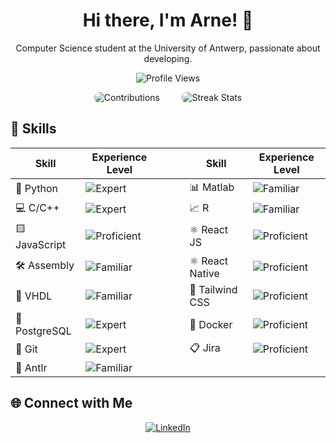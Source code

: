 <h1 align="center">Hi there, I'm Arne! 👋</h1>
<p align="center">Computer Science student at the University of Antwerp, passionate about developing.</p>

<p align="center">
  <img src="https://komarev.com/ghpvc/?username=arnedepeuter&label=Profile%20views&color=0e75b6&style=flat" alt="Profile Views" />
</p>

<!-- Contributions and Streak Stats -->
<p align="center">
  <img alt="Contributions" src="https://github.pumbas.net/api/contributions/ArneDePeuter?colour=fb8c00&bgColour=151515&dotColour=D04E4E" style="border-radius: 8px;"/>
  &nbsp; &nbsp; &nbsp; &nbsp;
  <img alt="Streak Stats" src="https://github-readme-streak-stats.herokuapp.com/?user=arnedepeuter&theme=dark&hide_border=true" style="border-radius: 8px;"/>
</p>

## 🚀 Skills

<p align="center">
  <table align="center">
    <thead>
      <tr>
        <th>Skill</th>
        <th>Experience Level</th>
        <th style="padding-left: 50px;">Skill</th>
        <th>Experience Level</th>
      </tr>
    </thead>
    <tbody>
      <tr>
        <td>🐍 Python</td>
        <td><img src="https://img.shields.io/badge/Expert-brightgreen" alt="Expert" /></td>
        <td style="padding-left: 50px;">📊 Matlab</td>
        <td><img src="https://img.shields.io/badge/Familiar-lightgrey" alt="Familiar" /></td>
      </tr>
      <tr>
        <td>💻 C/C++</td>
        <td><img src="https://img.shields.io/badge/Expert-brightgreen" alt="Expert" /></td>
        <td style="padding-left: 50px;">📈 R</td>
        <td><img src="https://img.shields.io/badge/Familiar-lightgrey" alt="Familiar" /></td>
      </tr>
      <tr>
        <td>🟨 JavaScript</td>
        <td><img src="https://img.shields.io/badge/Proficient-yellow" alt="Proficient" /></td>
        <td style="padding-left: 50px;">⚛️ React JS</td>
        <td><img src="https://img.shields.io/badge/Proficient-yellow" alt="Proficient" /></td>
      </tr>
      <tr>
        <td>🛠️ Assembly</td>
        <td><img src="https://img.shields.io/badge/Familiar-lightgrey" alt="Familiar" /></td>
        <td style="padding-left: 50px;">⚛️ React Native</td>
        <td><img src="https://img.shields.io/badge/Proficient-yellow" alt="Proficient" /></td>
      </tr>
      <tr>
        <td>🔧 VHDL</td>
        <td><img src="https://img.shields.io/badge/Familiar-lightgrey" alt="Familiar" /></td>
        <td style="padding-left: 50px;">🎨 Tailwind CSS</td>
        <td><img src="https://img.shields.io/badge/Proficient-yellow" alt="Proficient" /></td>
      </tr>
      <tr>
        <td>🐘 PostgreSQL</td>
        <td><img src="https://img.shields.io/badge/Expert-brightgreen" alt="Expert" /></td>
        <td style="padding-left: 50px;">🐳 Docker</td>
        <td><img src="https://img.shields.io/badge/Proficient-yellow" alt="Proficient" /></td>
      </tr>
      <tr>
        <td>🌱 Git</td>
        <td><img src="https://img.shields.io/badge/Expert-brightgreen" alt="Expert" /></td>
        <td style="padding-left: 50px;">📋 Jira</td>
        <td><img src="https://img.shields.io/badge/Proficient-yellow" alt="Proficient" /></td>
      </tr>
      <tr>
        <td>📜 Antlr</td>
        <td><img src="https://img.shields.io/badge/Familiar-lightgrey" alt="Familiar" /></td>
        <td style="padding-left: 50px;"></td>
        <td></td>
      </tr>
    </tbody>
  </table>
</p>

## 🌐 Connect with Me

<p align="center">
  <a href="https://www.linkedin.com/in/arne-de-peuter-4055a6267/" target="_blank">
    <img src="https://img.shields.io/badge/LinkedIn-blue?style=for-the-badge&logo=linkedin" alt="LinkedIn" />
  </a>
  <!-- Add more social media links in a similar format -->
</p>
